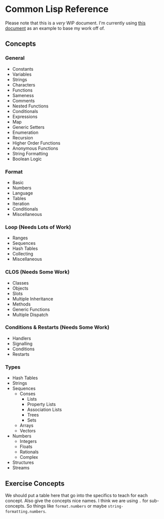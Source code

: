 # Common Lisp Reference

Please note that this is a *very* WIP document. I'm currently using [this
document][csharp-example] as an example to base my work off of.

## Concepts
### General
  - Constants
  - Variables
  - Strings
  - Characters
  - Functions
  - Sameness
  - Comments
  - Nested Functions
  - Conditionals
  - Expressions
  - Map
  - Generic Setters
  - Enumeration
  - Recursion
  - Higher Order Functions
  - Anonymous Functions
  - String Formatting
  - Boolean Logic

### Format
  - Basic
  - Numbers
  - Language
  - Tables
  - Iteration
  - Conditionals
  - Miscellaneous

### Loop (Needs Lots of Work)
  - Ranges
  - Sequences
  - Hash Tables
  - Collecting
  - Miscellaneous

### CLOS (Needs Some Work)
  - Classes
  - Objects
  - Slots
  - Multiple Inheritance
  - Methods
  - Generic Functions
  - Multiple Dispatch
  
### Conditions & Restarts (Needs Some Work)
  - Handlers
  - Signalling
  - Conditions
  - Restarts

### Types
  - Hash Tables
  - Strings
  - Sequences
    - Conses
      - Lists
      - Property Lists
      - Association Lists
      - Trees
      - Sets
    - Arrays
    - Vectors
  - Numbers
    - Integers
    - Floats
    - Rationals
    - Complex
  - Structures
  - Streams

## Exercise Concepts
We should put a table here that go into the specifics to teach for each
concept. Also give the concepts nice names. I think we are using `.` for
sub-concepts. So things like `format.numbers` or maybe
`string-formatting.numbers`.

[csharp-example]: ../../languages/csharp/reference/README.md
